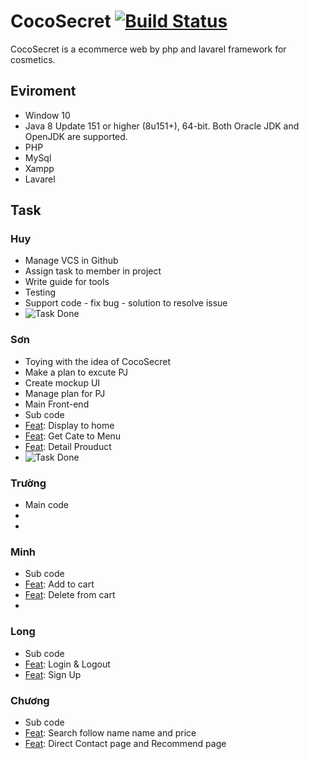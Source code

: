 # CocoSecret <a href="http://myphamngocson.000webhostapp.com/"><img src="https://travis-ci.org/laravel/framework.svg" alt="Build Status"></a>

CocoSecret is a ecommerce web by php and lavarel framework for cosmetics.

## Eviroment

* Window 10
* Java 8 Update 151 or higher (8u151+), 64-bit. Both Oracle JDK and OpenJDK are supported.
* PHP
* MySql
* Xampp
* Lavarel

## Task

### Huy
* Manage VCS in Github
* Assign task to member in project
* Write guide for tools
* Testing
* Support code - fix bug - solution to resolve issue
* <img src="https://svgshare.com/i/Bzd.svg" alt="Task Done">

### Sơn
* Toying with the idea of CocoSecret
* Make a plan to excute PJ
* Create mockup UI
* Manage plan for PJ
* Main Front-end
* Sub code
* [Feat]: Display to home
* [Feat]: Get Cate to Menu
* [Feat]: Detail Prouduct
* <img src="https://svgshare.com/i/Bzd.svg" alt="Task Done">

### Trường
* Main code
* [Feat]: Admin
* [Feat]: Bill

### Minh
* Sub code
* [Feat]: Add to cart
* [Feat]: Delete from cart
* [Feat]: Test

### Long
* Sub code
* [Feat]: Login & Logout
* [Feat]: Sign Up

### Chương
* Sub code
* [Feat]: Search follow name name and price
* [Feat]: Direct Contact page and Recommend page